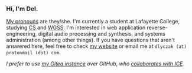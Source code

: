 ### Hi, I'm Del.
[My pronouns](https://delta.lyczak.net/pronouns.md) are they/she. I'm currently a student at Lafayette College, studying [CS](https://compsci.lafayette.edu/) and [WGSS](https://wgs.lafayette.edu/). I'm interested in web application reverse-engineering, digital audio processing and synthesis, and systems administration (among other things).  If you have questions that aren't answered here, feel free to check [my website](https://delta.lyczak.net) or email me at `dlyczak (at) protonmail (dot) com`.

*I prefer to use [my Gitea instance](https://git.lyczak.net) over GitHub, who [collaborates with ICE](https://github.com/selfagency/microsoft-drop-ice).*

